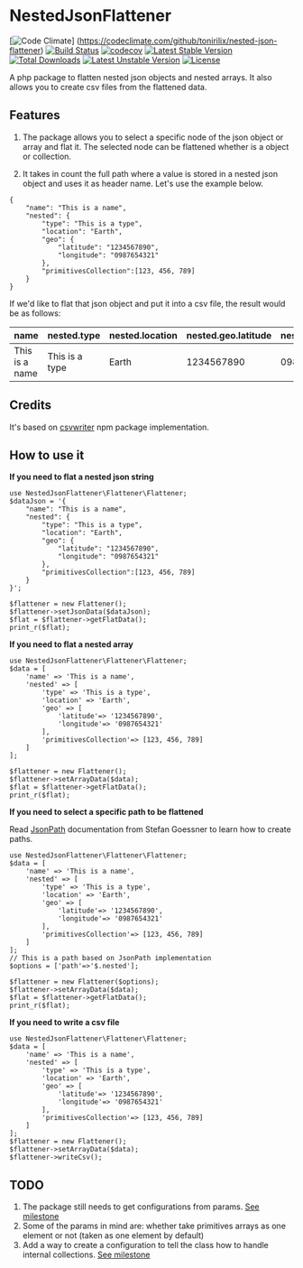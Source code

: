 # NestedJsonFlattener


[![Code Climate](https://codeclimate.com/github/tonirilix/nested-json-flattener/badges/gpa.svg)] (https://codeclimate.com/github/tonirilix/nested-json-flattener)
[![Build Status](https://travis-ci.org/tonirilix/nested-json-flattener.svg?branch=master)](https://travis-ci.org/tonirilix/nested-json-flattener)
[![codecov](https://codecov.io/gh/tonirilix/nested-json-flattener/branch/master/graph/badge.svg)](https://codecov.io/gh/tonirilix/nested-json-flattener)
[![Latest Stable Version](https://poser.pugx.org/tonirilix/nested-json-flattener/v/stable)](https://packagist.org/packages/tonirilix/nested-json-flattener) [![Total Downloads](https://poser.pugx.org/tonirilix/nested-json-flattener/downloads)](https://packagist.org/packages/tonirilix/nested-json-flattener) [![Latest Unstable Version](https://poser.pugx.org/tonirilix/nested-json-flattener/v/unstable)](https://packagist.org/packages/tonirilix/nested-json-flattener) [![License](https://poser.pugx.org/tonirilix/nested-json-flattener/license)](https://packagist.org/packages/tonirilix/nested-json-flattener)

A php package to flatten nested json objects and nested arrays. It also allows you to create csv files from the flattened data.

## Features
1. The package allows you to select a specific node of the json object or array and flat it. The selected node can be flattened whether is a object or collection.

2. It takes in count the full path where a value is stored in a nested json object and uses it as header name. Let's use the example below.

```
{
	"name": "This is a name",
	"nested": {
		"type": "This is a type",
		"location": "Earth",
		"geo": {
			"latitude": "1234567890",
			"longitude": "0987654321"
		},
		"primitivesCollection":[123, 456, 789]
	}	
}
```
If we'd like to flat that json object and put it into a csv file, the result would be as follows:

| name             | nested.type      | nested.location | nested.geo.latitude | nested.geo.longitude | nested.primitivesCollection | 
|------------------|------------------|-----------------|---------------------|----------------------|-----------------------------| 
| This is a name | This is a type | Earth           | 1234567890          | 0987654321           | 123, 456, 789               | 


## Credits
It's based on [csvwriter](https://www.npmjs.com/package/csvwriter) npm package implementation.

## How to use it
**If you need to flat a nested json string**

```
use NestedJsonFlattener\Flattener\Flattener;
$dataJson = '{
	"name": "This is a name",
	"nested": {
		"type": "This is a type",
		"location": "Earth",
		"geo": {
			"latitude": "1234567890",
			"longitude": "0987654321"
		},
		"primitivesCollection":[123, 456, 789]
	}	
}';

$flattener = new Flattener();
$flattener->setJsonData($dataJson);
$flat = $flattener->getFlatData();
print_r($flat);
```


**If you need to flat a nested array**

```
use NestedJsonFlattener\Flattener\Flattener;
$data = [
	'name' => 'This is a name', 
	'nested' => [
		'type' => 'This is a type',
		'location' => 'Earth',
		'geo' => [
			'latitude'=> '1234567890',
			'longitude'=> '0987654321'
		],
		'primitivesCollection'=> [123, 456, 789]
	]
];

$flattener = new Flattener();
$flattener->setArrayData($data);
$flat = $flattener->getFlatData();
print_r($flat);
```
**If you need to select a specific path to be flattened**

Read [JsonPath](http://goessner.net/articles/JsonPath/) documentation from Stefan Goessner to learn how to create paths.

```
use NestedJsonFlattener\Flattener\Flattener;
$data = [
	'name' => 'This is a name', 
	'nested' => [
		'type' => 'This is a type',
		'location' => 'Earth',
		'geo' => [
			'latitude'=> '1234567890',
			'longitude'=> '0987654321'
		],
		'primitivesCollection'=> [123, 456, 789]
	]
];
// This is a path based on JsonPath implementation
$options = ['path'=>'$.nested'];

$flattener = new Flattener($options);
$flattener->setArrayData($data);
$flat = $flattener->getFlatData();
print_r($flat);
```

**If you need to write a csv file**

```
use NestedJsonFlattener\Flattener\Flattener;
$data = [
	'name' => 'This is a name', 
	'nested' => [
		'type' => 'This is a type',
		'location' => 'Earth',
		'geo' => [
			'latitude'=> '1234567890',
			'longitude'=> '0987654321'
		],
		'primitivesCollection'=> [123, 456, 789]
	]
];
$flattener = new Flattener();
$flattener->setArrayData($data);
$flattener->writeCsv();

```
## TODO
1. The package still needs to get configurations from params. [See milestone](https://github.com/tonirilix/nested-json-flattener/milestones/Configuration%20Options)
2. Some of the params in mind are: whether take primitives arrays as one element or not (taken as one element by default)
3. Add a way to create a configuration to tell the class how to handle internal collections. [See milestone](https://github.com/tonirilix/nested-json-flattener/milestones/Internal%20collections%20handler)
